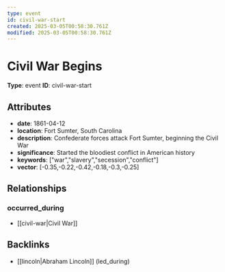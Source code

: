 ```yaml
---
type: event
id: civil-war-start
created: 2025-03-05T00:58:30.761Z
modified: 2025-03-05T00:58:30.761Z
---
```


# Civil War Begins

**Type**: event
**ID**: civil-war-start

## Attributes

- **date**: 1861-04-12
- **location**: Fort Sumter, South Carolina
- **description**: Confederate forces attack Fort Sumter, beginning the Civil War
- **significance**: Started the bloodiest conflict in American history
- **keywords**: ["war","slavery","secession","conflict"]
- **vector**: [-0.35,-0.22,-0.42,-0.18,-0.3,-0.25]

## Relationships

### occurred_during

- [[civil-war|Civil War]]

## Backlinks

- [[lincoln|Abraham Lincoln]] (led_during)

